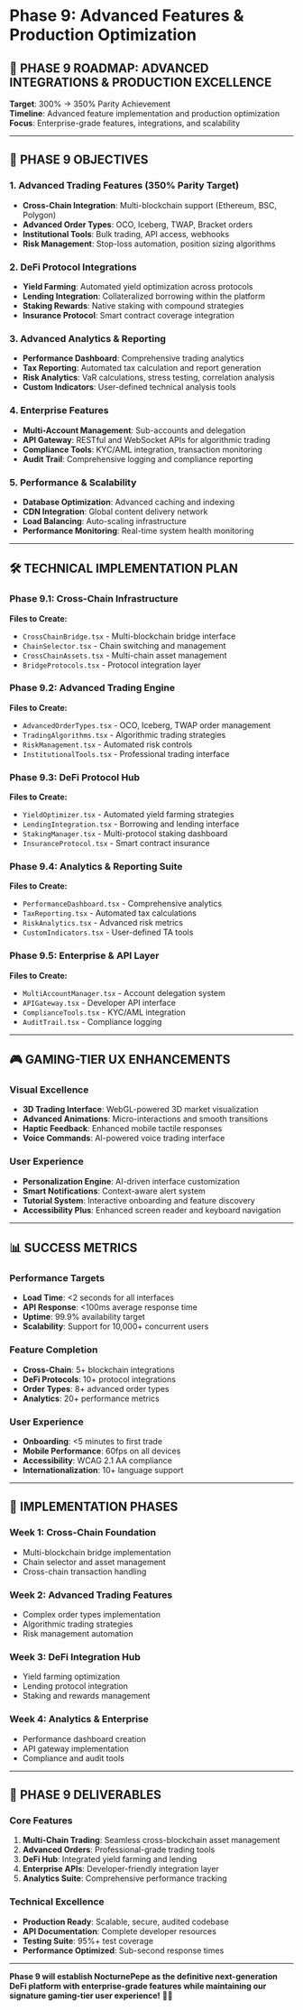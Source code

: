 # Phase 9: Advanced Features & Production Optimization

## 🚀 PHASE 9 ROADMAP: ADVANCED INTEGRATIONS & PRODUCTION EXCELLENCE

**Target**: 300% → 350% Parity Achievement  
**Timeline**: Advanced feature implementation and production optimization  
**Focus**: Enterprise-grade features, integrations, and scalability  

---

## 🎯 PHASE 9 OBJECTIVES

### 1. Advanced Trading Features (350% Parity Target)
- **Cross-Chain Integration**: Multi-blockchain support (Ethereum, BSC, Polygon)
- **Advanced Order Types**: OCO, Iceberg, TWAP, Bracket orders
- **Institutional Tools**: Bulk trading, API access, webhooks
- **Risk Management**: Stop-loss automation, position sizing algorithms

### 2. DeFi Protocol Integrations
- **Yield Farming**: Automated yield optimization across protocols
- **Lending Integration**: Collateralized borrowing within the platform
- **Staking Rewards**: Native staking with compound strategies
- **Insurance Protocol**: Smart contract coverage integration

### 3. Advanced Analytics & Reporting
- **Performance Dashboard**: Comprehensive trading analytics
- **Tax Reporting**: Automated tax calculation and report generation
- **Risk Analytics**: VaR calculations, stress testing, correlation analysis
- **Custom Indicators**: User-defined technical analysis tools

### 4. Enterprise Features
- **Multi-Account Management**: Sub-accounts and delegation
- **API Gateway**: RESTful and WebSocket APIs for algorithmic trading
- **Compliance Tools**: KYC/AML integration, transaction monitoring
- **Audit Trail**: Comprehensive logging and compliance reporting

### 5. Performance & Scalability
- **Database Optimization**: Advanced caching and indexing
- **CDN Integration**: Global content delivery network
- **Load Balancing**: Auto-scaling infrastructure
- **Performance Monitoring**: Real-time system health monitoring

---

## 🛠 TECHNICAL IMPLEMENTATION PLAN

### Phase 9.1: Cross-Chain Infrastructure
**Files to Create:**
- `CrossChainBridge.tsx` - Multi-blockchain bridge interface
- `ChainSelector.tsx` - Chain switching and management
- `CrossChainAssets.tsx` - Multi-chain asset management
- `BridgeProtocols.tsx` - Protocol integration layer

### Phase 9.2: Advanced Trading Engine
**Files to Create:**
- `AdvancedOrderTypes.tsx` - OCO, Iceberg, TWAP order management
- `TradingAlgorithms.tsx` - Algorithmic trading strategies
- `RiskManagement.tsx` - Automated risk controls
- `InstitutionalTools.tsx` - Professional trading interface

### Phase 9.3: DeFi Protocol Hub
**Files to Create:**
- `YieldOptimizer.tsx` - Automated yield farming strategies
- `LendingIntegration.tsx` - Borrowing and lending interface
- `StakingManager.tsx` - Multi-protocol staking dashboard
- `InsuranceProtocol.tsx` - Smart contract insurance

### Phase 9.4: Analytics & Reporting Suite
**Files to Create:**
- `PerformanceDashboard.tsx` - Comprehensive analytics
- `TaxReporting.tsx` - Automated tax calculations
- `RiskAnalytics.tsx` - Advanced risk metrics
- `CustomIndicators.tsx` - User-defined TA tools

### Phase 9.5: Enterprise & API Layer
**Files to Create:**
- `MultiAccountManager.tsx` - Account delegation system
- `APIGateway.tsx` - Developer API interface
- `ComplianceTools.tsx` - KYC/AML integration
- `AuditTrail.tsx` - Compliance logging

---

## 🎮 GAMING-TIER UX ENHANCEMENTS

### Visual Excellence
- **3D Trading Interface**: WebGL-powered 3D market visualization
- **Advanced Animations**: Micro-interactions and smooth transitions
- **Haptic Feedback**: Enhanced mobile tactile responses
- **Voice Commands**: AI-powered voice trading interface

### User Experience
- **Personalization Engine**: AI-driven interface customization
- **Smart Notifications**: Context-aware alert system
- **Tutorial System**: Interactive onboarding and feature discovery
- **Accessibility Plus**: Enhanced screen reader and keyboard navigation

---

## 📊 SUCCESS METRICS

### Performance Targets
- **Load Time**: <2 seconds for all interfaces
- **API Response**: <100ms average response time
- **Uptime**: 99.9% availability target
- **Scalability**: Support for 10,000+ concurrent users

### Feature Completion
- **Cross-Chain**: 5+ blockchain integrations
- **DeFi Protocols**: 10+ protocol integrations
- **Order Types**: 8+ advanced order types
- **Analytics**: 20+ performance metrics

### User Experience
- **Onboarding**: <5 minutes to first trade
- **Mobile Performance**: 60fps on all devices
- **Accessibility**: WCAG 2.1 AA compliance
- **Internationalization**: 10+ language support

---

## 🚀 IMPLEMENTATION PHASES

### Week 1: Cross-Chain Foundation
- Multi-blockchain bridge implementation
- Chain selector and asset management
- Cross-chain transaction handling

### Week 2: Advanced Trading Features
- Complex order types implementation
- Algorithmic trading strategies
- Risk management automation

### Week 3: DeFi Integration Hub
- Yield farming optimization
- Lending protocol integration
- Staking and rewards management

### Week 4: Analytics & Enterprise
- Performance dashboard creation
- API gateway implementation
- Compliance and audit tools

---

## 🎯 PHASE 9 DELIVERABLES

### Core Features
1. **Multi-Chain Trading**: Seamless cross-blockchain asset management
2. **Advanced Orders**: Professional-grade trading tools
3. **DeFi Hub**: Integrated yield farming and lending
4. **Enterprise APIs**: Developer-friendly integration layer
5. **Analytics Suite**: Comprehensive performance tracking

### Technical Excellence
- **Production Ready**: Scalable, secure, audited codebase
- **API Documentation**: Complete developer resources
- **Testing Suite**: 95%+ test coverage
- **Performance Optimized**: Sub-second response times

---

**Phase 9 will establish NocturnePepe as the definitive next-generation DeFi platform with enterprise-grade features while maintaining our signature gaming-tier user experience!** 🚀✨
